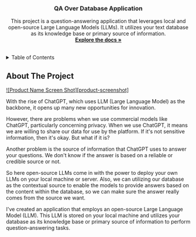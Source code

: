 <!-- Source template: See: https://github.com/othneildrew/Best-README-Template/ -->
<a name="readme-top"></a>

<br />
<div align="center">
  <h3 align="center">QA Over Database Application</h3>

  <p align="center">
    This project is a question-answering application that leverages local and open-source Large Language Models (LLMs). It utilizes your text database as its knowledge base or primary source of information.
    <br />
    <a href="https://github.com/othneildrew/Best-README-Template"><strong>Explore the docs »</strong></a>
    <br />
    <br />
  </p>
</div>



<!-- TABLE OF CONTENTS -->
<details>
  <summary>Table of Contents</summary>
  <ol>
    <li>
      <a href="#about-the-project">About The Project</a>
      <ul>
        <li><a href="#built-with">Built With</a></li>
      </ul>
    </li>
    <li>
      <a href="#getting-started">Getting Started</a>
      <ul>
        <li><a href="#prerequisites">Prerequisites</a></li>
        <li><a href="#installation">Installation</a></li>
      </ul>
    </li>
    <li><a href="#usage">Usage</a></li>
    <li><a href="#roadmap">Roadmap</a></li>
    <li><a href="#contributing">Contributing</a></li>
    <li><a href="#license">License</a></li>
    <li><a href="#contact">Contact</a></li>
    <li><a href="#acknowledgments">Acknowledgments</a></li>
  </ol>
</details>



<!-- ABOUT THE PROJECT -->
## About The Project

[![Product Name Screen Shot][product-screenshot]](https://example.com)

With the rise of ChatGPT, which uses LLM (Large Language Model) as the backbone, it opens up many new opportunities for innovation. 

However, there are problems when we use commercial models like ChatGPT, particularly concerning privacy. When we use ChatGPT, it means we are willing to share our data for use by the platform. If it's not sensitive information, then it's okay. But what if it is?

Another problem is the source of information that ChatGPT uses to answer your questions. We don't know if the answer is based on a reliable or credible source or not.

So here open-source LLMs come in with the power to deploy your own LLMs on your local machine or server. Also, we can utilizing our database as the contextual source to enable the models to provide answers based on the content within the database, so we can make sure the answer really comes from the source we want.

I've created an application that employs an open-source Large Language Model (LLM). This LLM is stored on your local machine and utilizes your database as its knowledge base or primary source of information to perform question-answering tasks.
